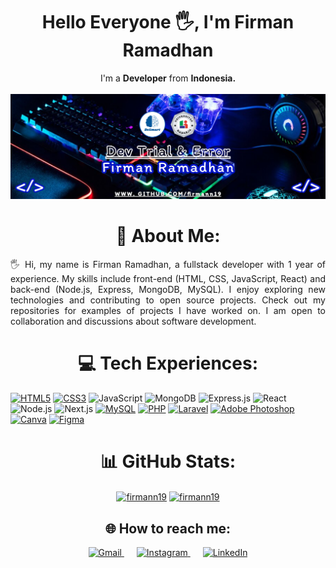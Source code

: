 # <div align="center">Hello Everyone 🖐, I'm Firman Ramadhan</div>
<div align="center">I'm a <strong>Developer</strong> from <strong>Indonesia.</strong></div>
</br>
<a href="https://github.com/firmann19/" target="_blank"><img src="https://raw.githubusercontent.com/firmann19/banner/main/Banner1.png" /></a>

# <div align="center">🎉 About Me:</div>
<p align="justify">🖐 Hi, my name is Firman Ramadhan, a fullstack developer with 1 year of experience. My skills include front-end (HTML, CSS, JavaScript, React) and back-end (Node.js, Express, MongoDB, MySQL). I enjoy exploring new technologies and contributing to open source projects. Check out my repositories for examples of projects I have worked on. I am open to collaboration and discussions about software development.</p>

# <div align="center">💻 Tech Experiences: </div>
[![HTML5](https://img.shields.io/badge/html5-%23E34F26.svg?style=for-the-badge&logo=html5&logoColor=white)](#)
[![CSS3](https://img.shields.io/badge/css3-%231572B6.svg?style=for-the-badge&logo=css3&logoColor=white)](#)
<img alt="JavaScript" src="https://img.shields.io/badge/javascript-%23323330.svg?style=for-the-badge&logo=javascript&logoColor=%23F7DF1E"/>
![MongoDB](https://img.shields.io/badge/mongodb-%2347A248.svg?style=for-the-badge&logo=mongodb&logoColor=white)
![Express.js](https://img.shields.io/badge/express.js-%23404d59.svg?style=for-the-badge&logo=express&logoColor=%2361DAFB)
![React](https://img.shields.io/badge/react-%2320232a.svg?style=for-the-badge&logo=react&logoColor=%2361DAFB)
![Node.js](https://img.shields.io/badge/node.js-6DA55F?style=for-the-badge&logo=node.js&logoColor=white)
![Next.js](https://img.shields.io/badge/next.js-%23000000.svg?style=for-the-badge&logo=next.js&logoColor=white)
[![MySQL](https://img.shields.io/badge/mysql-%2300f.svg?style=for-the-badge&logo=mysql&logoColor=white)](#) 
[![PHP](https://img.shields.io/badge/PHP-777BB4?style=for-the-badge&logo=php&logoColor=white)](#)
[![Laravel](https://img.shields.io/badge/Laravel-FF2D20?style=for-the-badge&logo=laravel&logoColor=white)](#)
[![Adobe Photoshop](https://img.shields.io/badge/adobephotoshop-%2331A8FF.svg?style=for-the-badge&logo=adobephotoshop&logoColor=white)](#) 
[![Canva](https://img.shields.io/badge/Canva-%2300C4CC.svg?&style=for-the-badge&logo=Canva&logoColor=white)](#)
[![Figma](https://img.shields.io/badge/Figma-F24E1E?style=for-the-badge&logo=figma&logoColor=white)](#)
<!--
# <div align="center">📊 GitHub Stats:</div>
[![Top Langs](https://github-readme-stats.vercel.app/api/top-langs/?username=firmann19&layout=compact&hide=html)](https://github.com/anuraghazra/github-readme-stats) 
[![Anurag's GitHub stats](https://github-readme-stats.vercel.app/api?username=firmann19&show_icons=true)](https://github.com/anuraghazra/github-readme-stats)
End of the code -->

# <div align="center">📊 GitHub Stats:</div>
  <p align="center">
  <a href="#"><img align="center" src="https://github-readme-streak-stats.herokuapp.com/?user=firmann19&theme=midnight-purple&hide_border=false" alt="firmann19" /></a>
  <a href="#"><img align="center" src="https://github-readme-stats.vercel.app/api/top-langs?username=firmann19&show_icons=true&theme=midnight-purple&locale=en&layout=compact&private=true" alt="firmann19" /></a></p>


## <div align="center">🌐 How to reach me:</div>
<p align="center">
  <a href="mailto:firman19ramadhan@gmail.com" target="_blank" style="margin-right: 20px;">
    <img src="https://ssl.gstatic.com/ui/v1/icons/mail/rfr/gmail.ico" width="50" alt="Gmail" />
  </a>
  <a href="https://www.instagram.com/firmann_r/" target="_blank" style="margin-right: 20px;">
    <img src="https://upload.wikimedia.org/wikipedia/commons/a/a5/Instagram_icon.png" width="50" alt="Instagram" />
  </a>  
  <a href="https://www.linkedin.com/in/firmanr19/" target="_blank">
    <img src="https://upload.wikimedia.org/wikipedia/commons/c/ca/LinkedIn_logo_initials.png" width="50" alt="LinkedIn" />
  </a>
</p>

